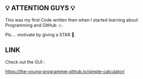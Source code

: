 💡 ATTENTION GUYS 💡
-------------------

This was my first Code written then when I started learning about Programming and GitHub ☺. 

Pls.... motivate by giving a STAR 🌟. 


LINK
----
Check out the GUI :

https://the-young-programmer.github.io/simple-calculator/


